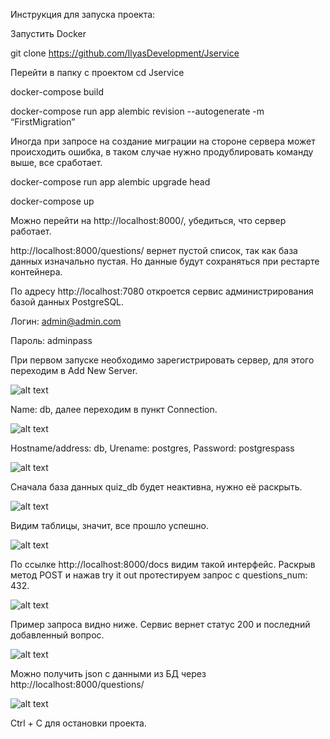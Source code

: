 Инструкция для запуска проекта:

Запустить Docker

git clone https://github.com/IlyasDevelopment/Jservice

Перейти в папку с проектом cd Jservice

docker-compose build

docker-compose run app alembic revision --autogenerate -m “FirstMigration”

Иногда при запросе на создание миграции на стороне сервера может происходить ошибка, в таком случае нужно продублировать команду выше, все сработает.

docker-compose run app alembic upgrade head

docker-compose up

Можно перейти на http://localhost:8000/, убедиться, что сервер работает.

http://localhost:8000/questions/ вернет пустой список, так как база данных изначально пустая. Но данные будут сохраняться при рестарте контейнера.

По адресу http://localhost:7080 откроется сервис администрирования базой данных PostgreSQL.

Логин: admin@admin.com

Пароль: adminpass

При первом запуске необходимо зарегистрировать сервер, для этого переходим в Add New Server.

![alt text](https://github.com/IlyasDevelopment/Jservice/blob/main/screenshots/1.png "Таблица")

Name: db, далее переходим в пункт Connection.

![alt text](https://github.com/IlyasDevelopment/Jservice/blob/main/screenshots/2.png "Таблица")

Hostname/address: db, Urename: postgres, Password: postgrespass

![alt text](https://github.com/IlyasDevelopment/Jservice/blob/main/screenshots/3.png "Таблица")

Сначала база данных quiz_db будет неактивна, нужно её раскрыть.

![alt text](https://github.com/IlyasDevelopment/Jservice/blob/main/screenshots/4.png "Таблица")

Видим таблицы, значит, все прошло успешно.

![alt text](https://github.com/IlyasDevelopment/Jservice/blob/main/screenshots/5.png "Таблица")

 По ссылке http://localhost:8000/docs видим такой интерфейс. Раскрыв метод POST и нажав try it out протестируем запрос с questions_num: 432.

![alt text](https://github.com/IlyasDevelopment/Jservice/blob/main/screenshots/6.png "Таблица")

Пример запроса видно ниже. Сервис вернет статус 200 и последний добавленный вопрос.

![alt text](https://github.com/IlyasDevelopment/Jservice/blob/main/screenshots/7.png "Таблица")

Можно получить json с данными из БД через http://localhost:8000/questions/

![alt text](https://github.com/IlyasDevelopment/Jservice/blob/main/screenshots/8.png "Таблица")

Ctrl + C для остановки проекта.
